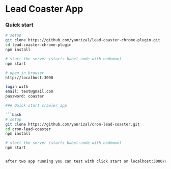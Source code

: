 # Lead Coaster App

<!-- > An example for world app, showing how to build
a REST API server using express.js and ES6
and build for production -->

### Quick start

```bash
# setup
git clone https://github.com/yanrizal/lead-coaster-chrome-plugin.git 
cd lead-coaster-chrome-plugin
npm install  

# start the server (starts babel-node with nodemon)
npm start 

# open in browser
http://localhost:3000

login with 
email: test@gmail.com 
password: coaster

### Quick start crawler app

```bash
# setup
git clone https://github.com/yanrizal/cron-lead-coaster.git
cd cron-lead-coaster
npm install  

# start the server (starts babel-node with nodemon)
npm start 


after two app running you can test with click start on localhost:3000/coaster/active